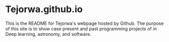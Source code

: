 # Tejorwa.github.io
This is the README for Tejorwa's webpage hosted by Github. The purpose of this site is to show case present and past programming projects of
in  Deep learning, astronomy, and software. 

